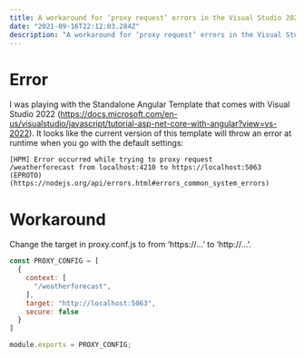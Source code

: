 ```yaml
---
title: A workaround for ‘proxy request’ errors in the Visual Studio 2022 Standalone Angular Template
date: "2021-09-16T22:12:03.284Z"
description: "A workaround for ‘proxy request’ errors in the Visual Studio 2022 Standalone Angular Template"
---
```


# Error

I was playing with the Standalone Angular Template that comes with Visual Studio 2022 (https://docs.microsoft.com/en-us/visualstudio/javascript/tutorial-asp-net-core-with-angular?view=vs-2022). It looks like the current version of this template will throw an error at runtime when you go with the default settings:


    [HPM] Error occurred while trying to proxy request 
    /weatherforecast from localhost:4210 to https://localhost:5063 
    (EPROTO) 
    (https://nodejs.org/api/errors.html#errors_common_system_errors)

# Workaround

Change the target in proxy.conf.js to from ‘https://…’ to ‘http://…’.

```js
const PROXY_CONFIG = [
  {
    context: [
      "/weatherforecast",
    ],
    target: "http://localhost:5063",
    secure: false
  }
]

module.exports = PROXY_CONFIG;
```